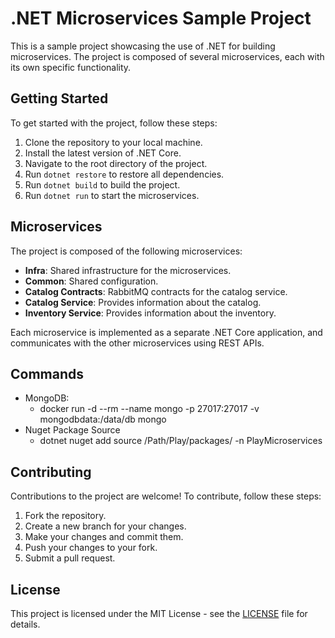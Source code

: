 # .NET Microservices Sample Project

This is a sample project showcasing the use of .NET for building microservices. The project is composed of several microservices, each with its own specific functionality.

## Getting Started

To get started with the project, follow these steps:

1. Clone the repository to your local machine.
2. Install the latest version of .NET Core.
3. Navigate to the root directory of the project.
4. Run `dotnet restore` to restore all dependencies.
5. Run `dotnet build` to build the project.
6. Run `dotnet run` to start the microservices.

## Microservices

The project is composed of the following microservices:

- **Infra**: Shared infrastructure for the microservices.
- **Common**: Shared configuration.
- **Catalog Contracts**: RabbitMQ contracts for the catalog service.
- **Catalog Service**: Provides information about the catalog.
- **Inventory Service**: Provides information about the inventory.

Each microservice is implemented as a separate .NET Core application, and communicates with the other microservices using REST APIs.

## Commands

* MongoDB: 
  * docker run -d --rm --name mongo -p 27017:27017 -v mongodbdata:/data/db mongo
* Nuget Package Source
  * dotnet nuget add source /Path/Play/packages/ -n PlayMicroservices    

## Contributing

Contributions to the project are welcome! To contribute, follow these steps:

1. Fork the repository.
2. Create a new branch for your changes.
3. Make your changes and commit them.
4. Push your changes to your fork.
5. Submit a pull request.

## License

This project is licensed under the MIT License - see the [LICENSE](LICENSE) file for details.
